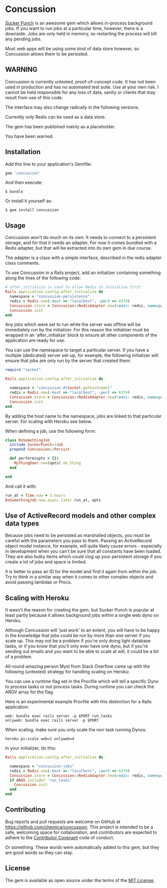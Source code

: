 # Concussion

[Sucker Punch](https://github.com/brandonhilkert/sucker_punch) is an awesome gem which allows in-process background jobs. If you want to run jobs at a particular time,
however, there is a downside. Jobs are only held in memory, so restarting the process will kill any pending jobs.

Most web apps will be using some kind of data store however, so Concussion allows them to be persisted.

## WARNING

Concussion is currently untested, proof-of-concept code. It has not been used in production and has no automated test suite. Use at your own risk. I cannot be held responsible for any loss of data, sanity or clients that may result from use of this code.

The interface may also change radically in the following versions.

Currently only Redis can be used as a data store.

The gem has been published mainly as a placeholder.

You have been warned.

## Installation

Add this line to your application's Gemfile:

```ruby
gem 'concussion'
```

And then execute:

    $ bundle

Or install it yourself as:

    $ gem install concussion

## Usage

Concussion won't do much on its own. It needs to connect to a persistent storage, and for that it needs an adapter. For
now it comes bundled with a Redis adapter, but that will be extracted into its own gem in due course.

The adapter is a class with a simple interface, described in the redis adapter class comments.

To use Concussion in a Rails project, add an initializer containing something along the lines of the following code:

```ruby
# after_initialize is used to allow Redis to initialise first
Rails.application.config.after_initialize do
  namespace = "concussion-persistence"
  redis = Redis.new(:host => "localhost", :port => 6379)
  Concussion.store = Concussion::RedisAdapter.new(redis: redis, namespace: namespace)
  Concussion.init
end
```
 
Any jobs which were set to run while the server was offline will be immediately run by the initializer. For 
this reason the initializer must be wrapped in an 'after_initialize' block to ensure all other components of the 
application are ready for use.

You can use the namespace to target a particular server. If you have a multiple (dedicated) server set-up, for example, the following initializer will ensure that jobs are only run by the server that created them:

```ruby
require "socket"

Rails.application.config.after_initialize do

  namespace = "concussion-#{Socket.gethostname}"
  redis = Redis.new(:host => "localhost", :port => 6379)
  Concussion.store = Concussion::RedisAdapter.new(redis: redis, namespace: namespace)
  Concussion.init
end
```

By adding the host name to the namespace, jobs are linked to that particular server. For scaling with Heroku see below.


When defining a job, use the following form:

```ruby
class DoSomethingJob
  include SuckerPunch::Job
  prepend Concussion::Persist

  def perform(opts = {})
    MyThingDoer.new(opts).do_thing
  end

end
```

And call it with:

```ruby
run_at = Time.now + 5.hours
DoSomethingJob.new.async.later run_at, opts
```

## Use of ActiveRecord models and other complex data types

Because jobs need to be persisted as marshalled objects, you must be careful with the parameters you pass to 
them. Passing an ActiveRecord object model instance, for example, will quite likely cause errors - especially
in development when you can't be sure that all constants have been loaded. They are also bulky items which
could clog up your persistent storage if you create a lot of jobs and space is limited.

It is better to pass an ID for the model and find it again from within the job. Try to think in a similar way
when it comes to other complex objects and avoid passing lambdas or Procs.

## Scaling with Heroku

It wasn't the reason for creating the gem, but Sucker Punch is popular at least partly because it allows background jobs within a single web dyno on Heroku.

Although Concussion will 'just work' to an extent, you will have to be happy in the knowledge that jobs could be run by more than one server if you scale up. This may not be a problem if you're only doing light database tasks, or if you know that you'll only ever have one dyno, but if you're sending out emails and you want to be able to scale at will, it could be a bit of a problem.

All-round amazing person Myst from Stack Overflow came up with the following (untested) strategy for handling scaling on Heroku:

You can use a runtime flag set in the Procfile which will tell a specific Dyno to process tasks or not process tasks. During runtime you can check the ARGV array for the flag.

Here is an experimental example Procfile with this distinction for a Rails application:

```
web: bundle exec rails server -p $PORT run_tasks
onlyweb: bundle exec rails server -p $PORT
```

When scaling, make sure you only scale the non task running Dynos:

```
heroku ps:scale web=1 onlyweb=4
```

In your initializer, do this:

```ruby
Rails.application.config.after_initialize do

  namespace = "concussion-jobs"
  redis = Redis.new(:host => "localhost", :port => 6379)
  Concussion.store = Concussion::RedisAdapter.new(redis: redis, namespace: namespace)
  if ARGV.include? 'run_tasks'
    Concussion.init
  end
end
```


## Contributing

Bug reports and pull requests are welcome on GitHub at https://github.com/chemica/concussion. This project is 
intended to be a safe, welcoming space for collaboration, and contributors are expected to adhere to the 
[Contributor Covenant](https://github.com/chemica/concussion/blob/master/CODE_OF_CONDUCT.md) code of conduct. 

Or something. These words were automatically added to this gem, but they are good words so they can stay.


## License

The gem is available as open source under the terms of the [MIT License](http://opensource.org/licenses/MIT).
